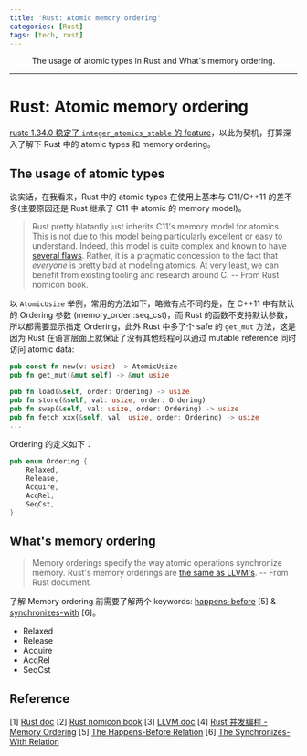 ```yaml
---
title: 'Rust: Atomic memory ordering'
categories: [Rust]
tags: [tech, rust]
---
```


<center>The usage of atomic types in Rust and What's memory ordering.</center>

<!-- more -->

---

# Rust: Atomic memory ordering

[rustc 1.34.0 稳定了 `integer_atomics_stable` 的 feature](https://github.com/rust-lang/rust/pull/57425)，以此为契机，打算深入了解下 Rust 中的 atomic types 和 memory ordering。

## The usage of atomic types

说实话，在我看来，Rust 中的 atomic types 在使用上基本与 C11/C++11 的差不多(主要原因还是 Rust 继承了 C11 中 atomic 的 memory model)。

> Rust pretty blatantly just inherits C11's memory model for atomics. This is not due to this model being particularly excellent or easy to understand. Indeed, this model is quite complex and known to have [several flaws](http://plv.mpi-sws.org/c11comp/popl15.pdf). Rather, it is a pragmatic concession to the fact that *everyone* is pretty bad at modeling atomics. At very least, we can benefit from existing tooling and research around C. -- From Rust nomicon book.

以 `AtomicUsize` 举例，常用的方法如下，略微有点不同的是，在 C++11 中有默认的 Ordering 参数 (memory_order::seq_cst)，而 Rust 的函数不支持默认参数，所以都需要显示指定 Ordering，此外 Rust 中多了个 safe 的 `get_mut` 方法，这是因为 Rust 在语言层面上就保证了没有其他线程可以通过 mutable reference 同时访问 atomic data:

```rust
pub const fn new(v: usize) -> AtomicUsize
pub fn get_mut(&mut self) -> &mut usize

pub fn load(&self, order: Ordering) -> usize
pub fn store(&self, val: usize, order: Ordering)
pub fn swap(&self, val: usize, order: Ordering) -> usize
pub fn fetch_xxx(&self, val: usize, order: Ordering) -> usize
...
```

Ordering 的定义如下：

```rust
pub enum Ordering {
    Relaxed,
    Release,
    Acquire,
    AcqRel,
    SeqCst,
}
```

## What's memory ordering

> Memory orderings specify the way atomic operations synchronize memory. 
> Rust's memory orderings are [the same as LLVM's](https://llvm.org/docs/LangRef.html#memory-model-for-concurrent-operations).  -- From Rust document.

了解 Memory ordering 前需要了解两个 keywords:  [happens-before](https://preshing.com/20130702/the-happens-before-relation/) [5] & [synchronizes-with](https://preshing.com/20130823/the-synchronizes-with-relation/) [6]。



- Relaxed
- Release
- Acquire
- AcqRel
- SeqCst

## Reference

[1] [Rust doc](https://doc.rust-lang.org/std/sync/atomic/index.html)
[2] [Rust nomicon book](https://doc.rust-lang.org/nomicon/atomics.html)
[3] [LLVM doc](https://llvm.org/docs/LangRef.html#memory-model-for-concurrent-operations)
[4] [Rust 并发编程 - Memory Ordering](https://www.jianshu.com/p/511cde6b62a6)
[5] [The Happens-Before Relation](https://preshing.com/20130702/the-happens-before-relation/)
[6] [The Synchronizes-With Relation](https://preshing.com/20130823/the-synchronizes-with-relation/)